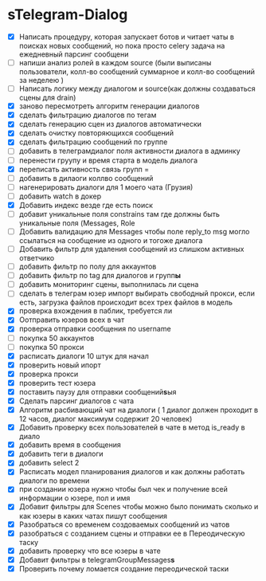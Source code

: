 # **s**Telegram-Dialog

* [X] Написать процедуру, которая запускает ботов и читает чаты в поисках новых сообщений, но пока просто celery  задача на ежедневный парсинг сообщени
* [ ] напиши анализ ролей в каждом source (были выписаны пользователи, колл-во сообщений суммарное и колл-во сообщений за неделею )
* [ ] Написать логику между диалогом и source(как должны создаваться сцены для drain)
* [X] заново пересмотреть алгоритм генерации диалогов
* [X] сделать фильтрацию диалогов по тегам
* [X] cделать генерацию сцен из диалогов автоматически
* [X] сделать очистку повторяющихся сообщений
* [X] cделать фильтрацию сообщений по группе
* [ ] добавить в телеграмдиалог поля активности диалога в админку
* [ ] перенести груупу и время старта в модель диалога
* [X] переписать активность связь групп =
* [ ] добавить в дилаоги коллво сообщений
* [ ] нагенерировать диалоги для 1 моего чата (Грузия)
* [ ] добавить watch в докер
* [X] Добавить индекс везде где есть поиск
* [ ] добавит уникальные поля constrains там где должны быть уникальные поля (Messages, Role
* [ ] Добавить валидацию для Messages чтобы поле reply_to msg могло ссылаться на сообщение из одного и тогоже диалога
* [ ] Добавить фильтр для удаления сообщений из слишком активных ответчико
* [ ] добавить фильтр по полу для аккаунтов
* [ ] добавить фильтр по tag для диалогов и групп**ы**
* [ ] добавить мониторинг сцены, выполнилась ли сцена
* [ ] сделать в телеграм юзер импорт выбирать свободный прокси, если есть, загрузка файлов происходит всех трех файлов в модель
* [X] проверка вхождения в паблик, требуется ли
* [X] Оотправить юзеров всех в чат
* [X] проверка отправки сообщения по username
* [ ] покупка 50 аккаунтов
* [ ] покупка 50 прокси
* [X] расписать диалоги 10 штук для начал
* [X] проверить новый ипорт
* [X] проверка прокси
* [X] проверить тест юзера
* [X] поставить паузу для отправки сообщений**s**ыя
* [X] Сделать парсинг диалогов с чата
* [X] Алгоритм расбивающий чат на диалоги ( 1 диалог должен проходит в 12 часов, диалог максимум содержит 20 человек)
* [X] Добавить проверку всех пользователей в чате в метод is_ready в диало
* [X] добавить время в сообщения
* [X] добавить теги в диалоги
* [X] добавить select 2
* [X] Расписать модел планирования диалогов и как должны работать диалоги по времени
* [X] при создании юзера нужно чтобы был чек и получение всей информации о юзере, пол и имя
* [X] Добавит фильтры для Scenes чтобы можно было понимать сколько и как юзеры в каких чатах пишут сообщения
* [X] Разобраться со временем создоваемых сообщений из чатов
* [X] разобраться с созданием сцены и отправки ее в Переодическую таску
* [X] добавить проверку что все юзеры в чате
* [X] Добавит фильтры в telegramGroupMessages**s**
* [X] Проверить почему ломается создание переодической таски
